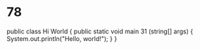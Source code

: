 # 78
public class Hi World {
    public static void main 31 (string[] args) {
        System.out.println("Hello, world!");
    }
}

